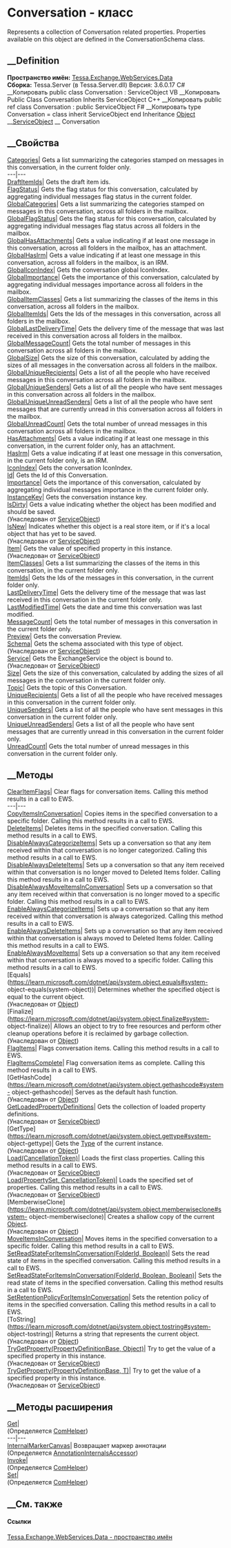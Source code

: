 # Conversation - класс
Represents a collection of Conversation related properties. Properties
available on this object are defined in the ConversationSchema class.
## __Definition
 **Пространство имён:**
[Tessa.Exchange.WebServices.Data](N_Tessa_Exchange_WebServices_Data.htm)  
 **Сборка:** Tessa.Server (в Tessa.Server.dll) Версия: 3.6.0.17
C# __Копировать
     public class Conversation : ServiceObject
VB __Копировать
     Public Class Conversation
    	Inherits ServiceObject
C++ __Копировать
     public ref class Conversation : public ServiceObject
F# __Копировать
     type Conversation = 
        class
            inherit ServiceObject
        end
Inheritance
    [Object](https://learn.microsoft.com/dotnet/api/system.object) __[ServiceObject](T_Tessa_Exchange_WebServices_Data_ServiceObject.htm) __ Conversation
##  __Свойства
[Categories](P_Tessa_Exchange_WebServices_Data_Conversation_Categories.htm)|
Gets a list summarizing the categories stamped on messages in this
conversation, in the current folder only.  
---|---  
[DraftItemIds](P_Tessa_Exchange_WebServices_Data_Conversation_DraftItemIds.htm)|
Gets the draft item ids.  
[FlagStatus](P_Tessa_Exchange_WebServices_Data_Conversation_FlagStatus.htm)|
Gets the flag status for this conversation, calculated by aggregating
individual messages flag status in the current folder.  
[GlobalCategories](P_Tessa_Exchange_WebServices_Data_Conversation_GlobalCategories.htm)|
Gets a list summarizing the categories stamped on messages in this
conversation, across all folders in the mailbox.  
[GlobalFlagStatus](P_Tessa_Exchange_WebServices_Data_Conversation_GlobalFlagStatus.htm)|
Gets the flag status for this conversation, calculated by aggregating
individual messages flag status across all folders in the mailbox.  
[GlobalHasAttachments](P_Tessa_Exchange_WebServices_Data_Conversation_GlobalHasAttachments.htm)|
Gets a value indicating if at least one message in this conversation, across
all folders in the mailbox, has an attachment.  
[GlobalHasIrm](P_Tessa_Exchange_WebServices_Data_Conversation_GlobalHasIrm.htm)|
Gets a value indicating if at least one message in this conversation, across
all folders in the mailbox, is an IRM.  
[GlobalIconIndex](P_Tessa_Exchange_WebServices_Data_Conversation_GlobalIconIndex.htm)|
Gets the conversation global IconIndex.  
[GlobalImportance](P_Tessa_Exchange_WebServices_Data_Conversation_GlobalImportance.htm)|
Gets the importance of this conversation, calculated by aggregating individual
messages importance across all folders in the mailbox.  
[GlobalItemClasses](P_Tessa_Exchange_WebServices_Data_Conversation_GlobalItemClasses.htm)|
Gets a list summarizing the classes of the items in this conversation, across
all folders in the mailbox.  
[GlobalItemIds](P_Tessa_Exchange_WebServices_Data_Conversation_GlobalItemIds.htm)|
Gets the Ids of the messages in this conversation, across all folders in the
mailbox.  
[GlobalLastDeliveryTime](P_Tessa_Exchange_WebServices_Data_Conversation_GlobalLastDeliveryTime.htm)|
Gets the delivery time of the message that was last received in this
conversation across all folders in the mailbox.  
[GlobalMessageCount](P_Tessa_Exchange_WebServices_Data_Conversation_GlobalMessageCount.htm)|
Gets the total number of messages in this conversation across all folders in
the mailbox.  
[GlobalSize](P_Tessa_Exchange_WebServices_Data_Conversation_GlobalSize.htm)|
Gets the size of this conversation, calculated by adding the sizes of all
messages in the conversation across all folders in the mailbox.  
[GlobalUniqueRecipients](P_Tessa_Exchange_WebServices_Data_Conversation_GlobalUniqueRecipients.htm)|
Gets a list of all the people who have received messages in this conversation
across all folders in the mailbox.  
[GlobalUniqueSenders](P_Tessa_Exchange_WebServices_Data_Conversation_GlobalUniqueSenders.htm)|
Gets a list of all the people who have sent messages in this conversation
across all folders in the mailbox.  
[GlobalUniqueUnreadSenders](P_Tessa_Exchange_WebServices_Data_Conversation_GlobalUniqueUnreadSenders.htm)|
Gets a list of all the people who have sent messages that are currently unread
in this conversation across all folders in the mailbox.  
[GlobalUnreadCount](P_Tessa_Exchange_WebServices_Data_Conversation_GlobalUnreadCount.htm)|
Gets the total number of unread messages in this conversation across all
folders in the mailbox.  
[HasAttachments](P_Tessa_Exchange_WebServices_Data_Conversation_HasAttachments.htm)|
Gets a value indicating if at least one message in this conversation, in the
current folder only, has an attachment.  
[HasIrm](P_Tessa_Exchange_WebServices_Data_Conversation_HasIrm.htm)|  Gets a
value indicating if at least one message in this conversation, in the current
folder only, is an IRM.  
[IconIndex](P_Tessa_Exchange_WebServices_Data_Conversation_IconIndex.htm)|
Gets the conversation IconIndex.  
[Id](P_Tessa_Exchange_WebServices_Data_Conversation_Id.htm)|  Gets the Id of
this Conversation.  
[Importance](P_Tessa_Exchange_WebServices_Data_Conversation_Importance.htm)|
Gets the importance of this conversation, calculated by aggregating individual
messages importance in the current folder only.  
[InstanceKey](P_Tessa_Exchange_WebServices_Data_Conversation_InstanceKey.htm)|
Gets the conversation instance key.  
[IsDirty](P_Tessa_Exchange_WebServices_Data_ServiceObject_IsDirty.htm)|  Gets
a value indicating whether the object has been modified and should be saved.  
(Унаследован от
[ServiceObject](T_Tessa_Exchange_WebServices_Data_ServiceObject.htm))  
[IsNew](P_Tessa_Exchange_WebServices_Data_ServiceObject_IsNew.htm)|  Indicates
whether this object is a real store item, or if it's a local object that has
yet to be saved.  
(Унаследован от
[ServiceObject](T_Tessa_Exchange_WebServices_Data_ServiceObject.htm))  
[Item](P_Tessa_Exchange_WebServices_Data_ServiceObject_Item.htm)|  Gets the
value of specified property in this instance.  
(Унаследован от
[ServiceObject](T_Tessa_Exchange_WebServices_Data_ServiceObject.htm))  
[ItemClasses](P_Tessa_Exchange_WebServices_Data_Conversation_ItemClasses.htm)|
Gets a list summarizing the classes of the items in this conversation, in the
current folder only.  
[ItemIds](P_Tessa_Exchange_WebServices_Data_Conversation_ItemIds.htm)|  Gets
the Ids of the messages in this conversation, in the current folder only.  
[LastDeliveryTime](P_Tessa_Exchange_WebServices_Data_Conversation_LastDeliveryTime.htm)|
Gets the delivery time of the message that was last received in this
conversation in the current folder only.  
[LastModifiedTime](P_Tessa_Exchange_WebServices_Data_Conversation_LastModifiedTime.htm)|
Gets the date and time this conversation was last modified.  
[MessageCount](P_Tessa_Exchange_WebServices_Data_Conversation_MessageCount.htm)|
Gets the total number of messages in this conversation in the current folder
only.  
[Preview](P_Tessa_Exchange_WebServices_Data_Conversation_Preview.htm)|  Gets
the conversation Preview.  
[Schema](P_Tessa_Exchange_WebServices_Data_ServiceObject_Schema.htm)|  Gets
the schema associated with this type of object.  
(Унаследован от
[ServiceObject](T_Tessa_Exchange_WebServices_Data_ServiceObject.htm))  
[Service](P_Tessa_Exchange_WebServices_Data_ServiceObject_Service.htm)|  Gets
the ExchangeService the object is bound to.  
(Унаследован от
[ServiceObject](T_Tessa_Exchange_WebServices_Data_ServiceObject.htm))  
[Size](P_Tessa_Exchange_WebServices_Data_Conversation_Size.htm)|  Gets the
size of this conversation, calculated by adding the sizes of all messages in
the conversation in the current folder only.  
[Topic](P_Tessa_Exchange_WebServices_Data_Conversation_Topic.htm)|  Gets the
topic of this Conversation.  
[UniqueRecipients](P_Tessa_Exchange_WebServices_Data_Conversation_UniqueRecipients.htm)|
Gets a list of all the people who have received messages in this conversation
in the current folder only.  
[UniqueSenders](P_Tessa_Exchange_WebServices_Data_Conversation_UniqueSenders.htm)|
Gets a list of all the people who have sent messages in this conversation in
the current folder only.  
[UniqueUnreadSenders](P_Tessa_Exchange_WebServices_Data_Conversation_UniqueUnreadSenders.htm)|
Gets a list of all the people who have sent messages that are currently unread
in this conversation in the current folder only.  
[UnreadCount](P_Tessa_Exchange_WebServices_Data_Conversation_UnreadCount.htm)|
Gets the total number of unread messages in this conversation in the current
folder only.  
## __Методы
[ClearItemFlags](M_Tessa_Exchange_WebServices_Data_Conversation_ClearItemFlags.htm)|
Clear flags for conversation items. Calling this method results in a call to
EWS.  
---|---  
[CopyItemsInConversation](M_Tessa_Exchange_WebServices_Data_Conversation_CopyItemsInConversation.htm)|
Copies items in the specified conversation to a specific folder. Calling this
method results in a call to EWS.  
[DeleteItems](M_Tessa_Exchange_WebServices_Data_Conversation_DeleteItems.htm)|
Deletes items in the specified conversation. Calling this method results in a
call to EWS.  
[DisableAlwaysCategorizeItems](M_Tessa_Exchange_WebServices_Data_Conversation_DisableAlwaysCategorizeItems.htm)|
Sets up a conversation so that any item received within that conversation is
no longer categorized. Calling this method results in a call to EWS.  
[DisableAlwaysDeleteItems](M_Tessa_Exchange_WebServices_Data_Conversation_DisableAlwaysDeleteItems.htm)|
Sets up a conversation so that any item received within that conversation is
no longer moved to Deleted Items folder. Calling this method results in a call
to EWS.  
[DisableAlwaysMoveItemsInConversation](M_Tessa_Exchange_WebServices_Data_Conversation_DisableAlwaysMoveItemsInConversation.htm)|
Sets up a conversation so that any item received within that conversation is
no longer moved to a specific folder. Calling this method results in a call to
EWS.  
[EnableAlwaysCategorizeItems](M_Tessa_Exchange_WebServices_Data_Conversation_EnableAlwaysCategorizeItems.htm)|
Sets up a conversation so that any item received within that conversation is
always categorized. Calling this method results in a call to EWS.  
[EnableAlwaysDeleteItems](M_Tessa_Exchange_WebServices_Data_Conversation_EnableAlwaysDeleteItems.htm)|
Sets up a conversation so that any item received within that conversation is
always moved to Deleted Items folder. Calling this method results in a call to
EWS.  
[EnableAlwaysMoveItems](M_Tessa_Exchange_WebServices_Data_Conversation_EnableAlwaysMoveItems.htm)|
Sets up a conversation so that any item received within that conversation is
always moved to a specific folder. Calling this method results in a call to
EWS.  
[Equals](https://learn.microsoft.com/dotnet/api/system.object.equals#system-
object-equals\(system-object\))| Determines whether the specified object is
equal to the current object.  
(Унаследован от
[Object](https://learn.microsoft.com/dotnet/api/system.object))  
[Finalize](https://learn.microsoft.com/dotnet/api/system.object.finalize#system-
object-finalize)| Allows an object to try to free resources and perform other
cleanup operations before it is reclaimed by garbage collection.  
(Унаследован от
[Object](https://learn.microsoft.com/dotnet/api/system.object))  
[FlagItems](M_Tessa_Exchange_WebServices_Data_Conversation_FlagItems.htm)|
Flags conversation items. Calling this method results in a call to EWS.  
[FlagItemsComplete](M_Tessa_Exchange_WebServices_Data_Conversation_FlagItemsComplete.htm)|
Flag conversation items as complete. Calling this method results in a call to
EWS.  
[GetHashCode](https://learn.microsoft.com/dotnet/api/system.object.gethashcode#system-
object-gethashcode)| Serves as the default hash function.  
(Унаследован от
[Object](https://learn.microsoft.com/dotnet/api/system.object))  
[GetLoadedPropertyDefinitions](M_Tessa_Exchange_WebServices_Data_ServiceObject_GetLoadedPropertyDefinitions.htm)|
Gets the collection of loaded property definitions.  
(Унаследован от
[ServiceObject](T_Tessa_Exchange_WebServices_Data_ServiceObject.htm))  
[GetType](https://learn.microsoft.com/dotnet/api/system.object.gettype#system-
object-gettype)| Gets the
[Type](https://learn.microsoft.com/dotnet/api/system.type) of the current
instance.  
(Унаследован от
[Object](https://learn.microsoft.com/dotnet/api/system.object))  
[Load(CancellationToken)](M_Tessa_Exchange_WebServices_Data_ServiceObject_Load.htm)|
Loads the first class properties. Calling this method results in a call to
EWS.  
(Унаследован от
[ServiceObject](T_Tessa_Exchange_WebServices_Data_ServiceObject.htm))  
[Load(PropertySet,
CancellationToken)](M_Tessa_Exchange_WebServices_Data_ServiceObject_Load_1.htm)|
Loads the specified set of properties. Calling this method results in a call
to EWS.  
(Унаследован от
[ServiceObject](T_Tessa_Exchange_WebServices_Data_ServiceObject.htm))  
[MemberwiseClone](https://learn.microsoft.com/dotnet/api/system.object.memberwiseclone#system-
object-memberwiseclone)| Creates a shallow copy of the current
[Object](https://learn.microsoft.com/dotnet/api/system.object).  
(Унаследован от
[Object](https://learn.microsoft.com/dotnet/api/system.object))  
[MoveItemsInConversation](M_Tessa_Exchange_WebServices_Data_Conversation_MoveItemsInConversation.htm)|
Moves items in the specified conversation to a specific folder. Calling this
method results in a call to EWS.  
[SetReadStateForItemsInConversation(FolderId,
Boolean)](M_Tessa_Exchange_WebServices_Data_Conversation_SetReadStateForItemsInConversation.htm)|
Sets the read state of items in the specified conversation. Calling this
method results in a call to EWS.  
[SetReadStateForItemsInConversation(FolderId, Boolean,
Boolean)](M_Tessa_Exchange_WebServices_Data_Conversation_SetReadStateForItemsInConversation_1.htm)|
Sets the read state of items in the specified conversation. Calling this
method results in a call to EWS.  
[SetRetentionPolicyForItemsInConversation](M_Tessa_Exchange_WebServices_Data_Conversation_SetRetentionPolicyForItemsInConversation.htm)|
Sets the retention policy of items in the specified conversation. Calling this
method results in a call to EWS.  
[ToString](https://learn.microsoft.com/dotnet/api/system.object.tostring#system-
object-tostring)| Returns a string that represents the current object.  
(Унаследован от
[Object](https://learn.microsoft.com/dotnet/api/system.object))  
[TryGetProperty(PropertyDefinitionBase,
Object)](M_Tessa_Exchange_WebServices_Data_ServiceObject_TryGetProperty.htm)|
Try to get the value of a specified property in this instance.  
(Унаследован от
[ServiceObject](T_Tessa_Exchange_WebServices_Data_ServiceObject.htm))  
[TryGetProperty<T>(PropertyDefinitionBase,
T)](M_Tessa_Exchange_WebServices_Data_ServiceObject_TryGetProperty__1.htm)|
Try to get the value of a specified property in this instance.  
(Унаследован от
[ServiceObject](T_Tessa_Exchange_WebServices_Data_ServiceObject.htm))  
##  __Методы расширения
[Get](M_Tessa_Extensions_Default_Client_EDS_ComHelper_Get.htm)|  
(Определяется
[ComHelper](T_Tessa_Extensions_Default_Client_EDS_ComHelper.htm))  
---|---  
[InternalMarkerCanvas](M_Tessa_UI_Views_Charting_Annotations_AnnotationInternalsAccessor_InternalMarkerCanvas.htm)|
Возвращает маркер аннотации  
(Определяется
[AnnotationInternalsAccessor](T_Tessa_UI_Views_Charting_Annotations_AnnotationInternalsAccessor.htm))  
[Invoke](M_Tessa_Extensions_Default_Client_EDS_ComHelper_Invoke.htm)|  
(Определяется
[ComHelper](T_Tessa_Extensions_Default_Client_EDS_ComHelper.htm))  
[Set](M_Tessa_Extensions_Default_Client_EDS_ComHelper_Set.htm)|  
(Определяется
[ComHelper](T_Tessa_Extensions_Default_Client_EDS_ComHelper.htm))  
##  __См. также
#### Ссылки
[Tessa.Exchange.WebServices.Data - пространство
имён](N_Tessa_Exchange_WebServices_Data.htm)
